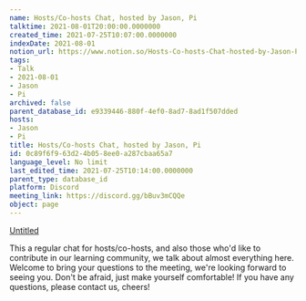 ```yaml
---
name: Hosts/Co-hosts Chat, hosted by Jason, Pi
talktime: 2021-08-01T20:00:00.0000000
created_time: 2021-07-25T10:07:00.0000000
indexDate: 2021-08-01
notion_url: https://www.notion.so/Hosts-Co-hosts-Chat-hosted-by-Jason-Pi-0c89f6f963d24b058ee0a287cbaa65a7
tags:
- Talk
- 2021-08-01
- Jason
- Pi
archived: false
parent_database_id: e9339446-880f-4ef0-8ad7-8ad1f507dded
hosts:
- Jason
- Pi
title: Hosts/Co-hosts Chat, hosted by Jason, Pi
id: 0c89f6f9-63d2-4b05-8ee0-a287cbaa65a7
language_level: No limit
last_edited_time: 2021-07-25T10:14:00.0000000
parent_type: database_id
platform: Discord
meeting_link: https://discord.gg/bBuv3mCQQe
object: page
---
```




[Untitled](https://www.notion.so/cb083fc4f0b7459aa5afe1900ef25a1f)   


This a regular chat for hosts/co-hosts, and also those who'd like to contribute in our learning community, we talk about almost everything here. Welcome to bring your questions to the meeting, we're looking forward to seeing you. Don't be afraid, just make yourself comfortable!
If you have any questions, please contact us, cheers!







